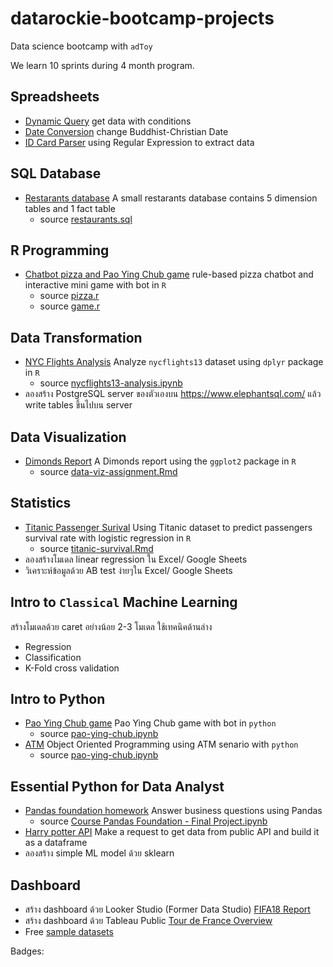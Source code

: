 # datarockie-bootcamp-projects

Data science bootcamp with `adToy`

We learn 10 sprints during 4 month program.

## Spreadsheets

- [Dynamic Query](https://docs.google.com/spreadsheets/d/1V8t3j6Nt2un45pFngGTcg_5G0NgducTSqyT-y1gDhEo/edit#gid=1981431105) get data with conditions
- [Date Conversion](https://docs.google.com/spreadsheets/d/1V8t3j6Nt2un45pFngGTcg_5G0NgducTSqyT-y1gDhEo/edit#gid=1656509133) change Buddhist-Christian Date
- [ID Card Parser](https://docs.google.com/spreadsheets/d/1V8t3j6Nt2un45pFngGTcg_5G0NgducTSqyT-y1gDhEo/edit#gid=2014543270) using Regular Expression to extract data

## SQL Database

- [Restarants database](https://replit.com/@KaewT/SQLhomeworkbatch6#main.sql) A small restarants database contains 5 dimension tables and 1 fact table
  - source [restaurants.sql](sql/restaurants.sql)

## R Programming

- [Chatbot pizza and Pao Ying Chub game](https://replit.com/@KaewT/Batch06ChatbotPizzaAndPaoYingChub#main.r) rule-based pizza chatbot and interactive mini game with bot in `R`
  - source [pizza.r](r/pizza.r)
  - source [game.r](r/game.r)

## Data Transformation

- [NYC Flights Analysis](https://datalore.jetbrains.com/view/notebook/L3LRtfSLFgXlupOhmupciF) Analyze `nycflights13` dataset using `dplyr` package in `R`
  - source [nycflights13-analysis.ipynb](data-transformation/nycflights13-analysis.ipynb)
- ลองสร้าง PostgreSQL server ของตัวเองบน <https://www.elephantsql.com/> แล้ว write tables ขึ้นไปบน server

## Data Visualization

- [Dimonds Report](data-visualization/data-viz-assignment.pdf) A Dimonds report using the `ggplot2` package in `R`
  - source [data-viz-assignment.Rmd](data-visualization/data-viz-assignment.Rmd)

## Statistics

- [Titanic Passenger Surival](essential-statistics/titanic-survival.pdf) Using Titanic dataset to predict passengers survival rate with logistic regression in `R`
  - source [titanic-survival.Rmd](essential-statistics/titanic-survival.Rmd)
- ลองสร้างโมเดล linear regression ใน Excel/ Google Sheets
- วิเคราะห์ข้อมูลด้วย AB test ง่ายๆใน Excel/ Google Sheets

## Intro to `Classical` Machine Learning

สร้างโมเดลด้วย caret อย่างน้อย 2-3 โมเดล ใช้เทคนิคด้านล่าง

- Regression
- Classification
- K-Fold cross validation

## Intro to Python

- [Pao Ying Chub game](https://datalore.jetbrains.com/view/notebook/eWffNaN9SB88BfN8AqgXDj) Pao Ying Chub game with bot in `python`
  - source [pao-ying-chub.ipynb](python/pao-ying-chub.ipynb)
- [ATM](https://datalore.jetbrains.com/view/notebook/oZNNGtHNsp4vcBQ0b7ITID) Object Oriented Programming using ATM senario with `python`
  - source [pao-ying-chub.ipynb](python/atm.ipynb)

## Essential Python for Data Analyst

- [Pandas foundation homework](https://datalore.jetbrains.com/view/notebook/BKjX2MzuVpqP0uOPup47cc) Answer business questions using Pandas
  - source [Course Pandas Foundation - Final Project.ipynb](python/Course%20Pandas%20Foundation%20-%20Final%20Project.ipynb)
- [Harry potter API](python/PublicAPI_homework.ipynb) Make a request to get data from public API and build it as a dataframe
- ลองสร้าง simple ML model ด้วย sklearn

## Dashboard

- สร้าง dashboard ด้วย Looker Studio (Former Data Studio) [FIFA18 Report](https://lookerstudio.google.com/reporting/099f24d3-2031-42fc-b1de-61e2c21383c7)
- สร้าง dashboard ด้วย Tableau Public [Tour de France Overview](https://public.tableau.com/app/profile/kaew.tibkham/viz/TourdeFranceOverview_16776942435060/TourdeFranceOverview)
- Free [sample datasets](https://public.tableau.com/app/resources/sample-data)

Badges:
